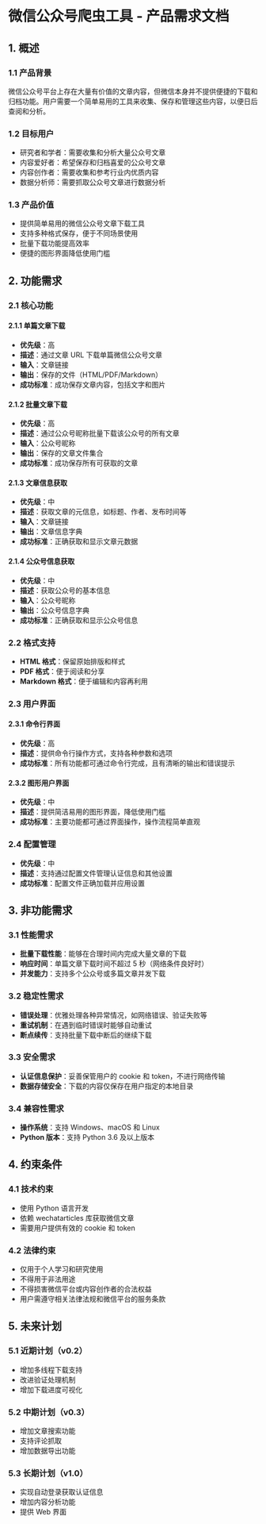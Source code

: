 # 微信公众号爬虫工具 - 产品需求文档

## 1. 概述

### 1.1 产品背景

微信公众号平台上存在大量有价值的文章内容，但微信本身并不提供便捷的下载和归档功能。用户需要一个简单易用的工具来收集、保存和管理这些内容，以便日后查阅和分析。

### 1.2 目标用户

- 研究者和学者：需要收集和分析大量公众号文章
- 内容爱好者：希望保存和归档喜爱的公众号文章
- 内容创作者：需要收集和参考行业内优质内容
- 数据分析师：需要抓取公众号文章进行数据分析

### 1.3 产品价值

- 提供简单易用的微信公众号文章下载工具
- 支持多种格式保存，便于不同场景使用
- 批量下载功能提高效率
- 便捷的图形界面降低使用门槛

## 2. 功能需求

### 2.1 核心功能

#### 2.1.1 单篇文章下载
- **优先级**：高
- **描述**：通过文章 URL 下载单篇微信公众号文章
- **输入**：文章链接
- **输出**：保存的文件（HTML/PDF/Markdown）
- **成功标准**：成功保存文章内容，包括文字和图片

#### 2.1.2 批量文章下载
- **优先级**：高
- **描述**：通过公众号昵称批量下载该公众号的所有文章
- **输入**：公众号昵称
- **输出**：保存的文章文件集合
- **成功标准**：成功保存所有可获取的文章

#### 2.1.3 文章信息获取
- **优先级**：中
- **描述**：获取文章的元信息，如标题、作者、发布时间等
- **输入**：文章链接
- **输出**：文章信息字典
- **成功标准**：正确获取和显示文章元数据

#### 2.1.4 公众号信息获取
- **优先级**：中
- **描述**：获取公众号的基本信息
- **输入**：公众号昵称
- **输出**：公众号信息字典
- **成功标准**：正确获取和显示公众号信息

### 2.2 格式支持

- **HTML 格式**：保留原始排版和样式
- **PDF 格式**：便于阅读和分享
- **Markdown 格式**：便于编辑和内容再利用

### 2.3 用户界面

#### 2.3.1 命令行界面
- **优先级**：高
- **描述**：提供命令行操作方式，支持各种参数和选项
- **成功标准**：所有功能都可通过命令行完成，且有清晰的输出和错误提示

#### 2.3.2 图形用户界面
- **优先级**：中
- **描述**：提供简洁易用的图形界面，降低使用门槛
- **成功标准**：主要功能都可通过界面操作，操作流程简单直观

### 2.4 配置管理

- **优先级**：中
- **描述**：支持通过配置文件管理认证信息和其他设置
- **成功标准**：配置文件正确加载并应用设置

## 3. 非功能需求

### 3.1 性能需求

- **批量下载性能**：能够在合理时间内完成大量文章的下载
- **响应时间**：单篇文章下载时间不超过 5 秒（网络条件良好时）
- **并发能力**：支持多个公众号或多篇文章并发下载

### 3.2 稳定性需求

- **错误处理**：优雅处理各种异常情况，如网络错误、验证失败等
- **重试机制**：在遇到临时错误时能够自动重试
- **断点续传**：支持批量下载中断后的继续下载

### 3.3 安全需求

- **认证信息保护**：妥善保管用户的 cookie 和 token，不进行网络传输
- **数据存储安全**：下载的内容仅保存在用户指定的本地目录

### 3.4 兼容性需求

- **操作系统**：支持 Windows、macOS 和 Linux
- **Python 版本**：支持 Python 3.6 及以上版本

## 4. 约束条件

### 4.1 技术约束

- 使用 Python 语言开发
- 依赖 wechatarticles 库获取微信文章
- 需要用户提供有效的 cookie 和 token

### 4.2 法律约束

- 仅用于个人学习和研究使用
- 不得用于非法用途
- 不得损害微信平台或内容创作者的合法权益
- 用户需遵守相关法律法规和微信平台的服务条款

## 5. 未来计划

### 5.1 近期计划（v0.2）

- 增加多线程下载支持
- 改进验证处理机制
- 增加下载进度可视化

### 5.2 中期计划（v0.3）

- 增加文章搜索功能
- 支持评论抓取
- 增加数据导出功能

### 5.3 长期计划（v1.0）

- 实现自动登录获取认证信息
- 增加内容分析功能
- 提供 Web 界面
